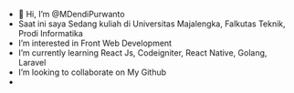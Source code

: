 - 👋 Hi, I’m @MDendiPurwanto
-  Saat ini saya Sedang kuliah di Universitas Majalengka, Falkutas Teknik, Prodi Informatika
-  I’m interested in Front Web Development 
-  I’m currently learning React Js, Codeigniter, React Native, Golang, Laravel
-  I’m looking to collaborate on My Github
-  

<!---
MDendiPurwanto/MDendiPurwanto is a ✨ special ✨ repository because its `README.md` (this file) appears on your GitHub profile.
You can click the Preview link to take a look at your changes.
--->

